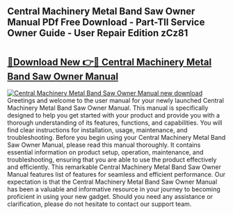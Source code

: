 ## Central Machinery Metal Band Saw Owner Manual PDf Free Download - Part-Tll Service Owner Guide - User Repair Edition zCz81

# <h2><a href="http://bc79871.oget.top/?id=Central+Machinery+Metal+Band+Saw+Owner+Manual">🔗Download New 👉🔴 Central Machinery Metal Band Saw Owner Manual</a></h2>

[![Central Machinery Metal Band Saw Owner Manual new download](https://i.imgur.com/5g1atiW.png)](http://bc79871.oget.top/?id=Central+Machinery+Metal+Band+Saw+Owner+Manual)
Greetings and welcome to the user manual for your newly launched Central Machinery Metal Band Saw Owner Manual. This manual is specifically designed to help you get started with your product and provide you with a thorough understanding of its features, functions, and capabilities. You will find clear instructions for installation, usage, maintenance, and troubleshooting. Before you begin using your Central Machinery Metal Band Saw Owner Manual, please read this manual thoroughly. It contains essential information on product setup, operation, maintenance, and troubleshooting, ensuring that you are able to use the product effectively and efficiently. This remarkable Central Machinery Metal Band Saw Owner Manual features list of features for seamless and efficient performance. Our expectation is that the Central Machinery Metal Band Saw Owner Manual has been a valuable and informative resource in your journey to becoming proficient in using your new gadget. Should you need any assistance or clarification, please do not hesitate to contact our support team.
